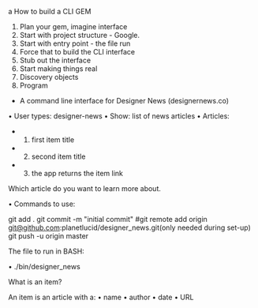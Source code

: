 a
How to build a CLI GEM
1. Plan your gem, imagine interface
2. Start with project structure - Google.
3. Start with entry point - the file run
4. Force that to build the CLI interface
5. Stub out the interface
6. Start making things real
7. Discovery objects
8. Program

- A command line interface for Designer News (designernews.co)

• User types: designer-news
• Show: list of news articles
• Articles:
- 1. first item title
- 2. second item title
- 3. the app returns the item link

Which article do you want to learn more about.

• Commands to use:

git add .
git commit -m "initial commit"
#git remote add origin git@github.com:planetlucid/designer_news.git(only needed during set-up)
git push -u origin master

The file to run in BASH:

• ./bin/designer_news

What is an item?

An item is an article with a:
• name
• author
• date
• URL